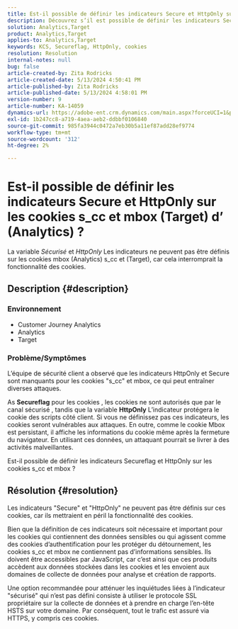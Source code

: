 ```yaml
---
title: Est-il possible de définir les indicateurs Secure et HttpOnly sur les cookies s_cc et mbox (Target) d’ (Analytics) ?
description: Découvrez s’il est possible de définir les indicateurs Secure et HttpOnly sur les cookies mbox (Analytics) s_cc et (Target).
solution: Analytics,Target
product: Analytics,Target
applies-to: Analytics,Target
keywords: KCS, Secureflag, HttpOnly, cookies
resolution: Resolution
internal-notes: null
bug: false
article-created-by: Zita Rodricks
article-created-date: 5/13/2024 4:50:41 PM
article-published-by: Zita Rodricks
article-published-date: 5/13/2024 4:58:01 PM
version-number: 9
article-number: KA-14059
dynamics-url: https://adobe-ent.crm.dynamics.com/main.aspx?forceUCI=1&pagetype=entityrecord&etn=knowledgearticle&id=06f7b3e9-4811-ef11-9f8a-6045bd03c412
exl-id: 1b247cc8-a719-4aea-aeb2-ddbbf0106840
source-git-commit: 985fa3944c0472a7eb30b5a11ef87add28ef9774
workflow-type: tm+mt
source-wordcount: '312'
ht-degree: 2%

---
```


# Est-il possible de définir les indicateurs Secure et HttpOnly sur les cookies s_cc et mbox (Target) d’ (Analytics) ?


La variable *Sécurisé* et *HttpOnly* Les indicateurs ne peuvent pas être définis sur les cookies mbox (Analytics) s_cc et (Target), car cela interromprait la fonctionnalité des cookies.

## Description {#description}


### Environnement

- Customer Journey Analytics
- Analytics
- Target




### Problème/Symptômes



L’équipe de sécurité client a observé que les indicateurs HttpOnly et Secure sont manquants pour les cookies &quot;s_cc&quot; et mbox, ce qui peut entraîner diverses attaques.

As <b>Secureflag</b> pour les cookies , les cookies ne sont autorisés que par le canal sécurisé , tandis que la variable <b>HttpOnly</b> L’indicateur protégera le cookie des scripts côté client. Si vous ne définissez pas ces indicateurs, les cookies seront vulnérables aux attaques. En outre, comme le cookie Mbox est persistant, il affiche les informations du cookie même après la fermeture du navigateur. En utilisant ces données, un attaquant pourrait se livrer à des activités malveillantes.

Est-il possible de définir les indicateurs Secureflag et HttpOnly sur les cookies s_cc et mbox ?


## Résolution {#resolution}


Les indicateurs &quot;Secure&quot; et &quot;HttpOnly&quot; ne peuvent pas être définis sur ces cookies, car ils mettraient en péril la fonctionnalité des cookies.

Bien que la définition de ces indicateurs soit nécessaire et important pour les cookies qui contiennent des données sensibles ou qui agissent comme des cookies d’authentification pour les protéger du détournement, les cookies s_cc et mbox ne contiennent pas d’informations sensibles. Ils doivent être accessibles par JavaScript, car c’est ainsi que ces produits accèdent aux données stockées dans les cookies et les envoient aux domaines de collecte de données pour analyse et création de rapports.

Une option recommandée pour atténuer les inquiétudes liées à l’indicateur &quot;sécurisé&quot; qui n’est pas défini consiste à utiliser le protocole SSL propriétaire sur la collecte de données et à prendre en charge l’en-tête HSTS sur votre domaine. Par conséquent, tout le trafic est assuré via HTTPS, y compris ces cookies.
